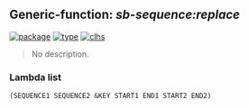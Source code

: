 ## Generic-function: ***sb-sequence:replace***
[![package](https://img.shields.io/badge/Package-SB--SEQUENCE-5f9ea0.svg?style=social&colorA=999999)](../) [![type](https://img.shields.io/badge/Type-Generic--Function-5f9ea0.svg?style=social&colorA=999999)](../#generic-function) [![clhs](https://img.shields.io/badge/CLHS-REPLACE-5f9ea0.svg?style=social&colorA=999999)](http://www.lispworks.com/documentation/HyperSpec/Body/f_replac.htm) 

> No description.

### Lambda list
```
(SEQUENCE1 SEQUENCE2 &KEY START1 END1 START2 END2)
```
